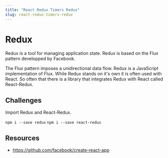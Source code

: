 ```yaml
---
title: "React Redux Timers Redux"
slug: react-redux-timers-redux
---
```


# Redux

Redux is a tool for managing application state. Redux is based on the 
Flux pattern developped by Facebook. 

The Flux pattern imposes a unidirectional data flow. Redux is a 
JavaScript implementation of Flux. While Redux stands on it's own 
it is often used with React. So often that there is a library that 
integrates Redux with React called React-Redux.

## Challenges 

Import Redux and React-Redux. 

`npm i --save redux`
`npm i --save react-redux`

## Resources 

- https://github.com/facebook/create-react-app



